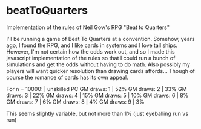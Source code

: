# beatToQuarters
Implementation of the rules of Neil Gow's RPG "Beat to Quarters"

I'll be running a game of Beat To Quarters at a convention.  Somehow, years ago, I found the RPG, and I like cards in systems and I love tall ships.  However, I'm not certain how the odds work out, and so I made this javascript implementation of the rules so that I could run a bunch of simulations and get the odds without having to do math.  Also possibly my players will want quicker resolution than drawing cards affords...  Though of course the romance of cards has its own appeal.

For n = 10000: | unskilled PC
GM draws: 1 | 52%
GM draws: 2 | 33%
GM draws: 3 | 22%
GM draws: 4 | 15%
GM draws: 5 | 10%
GM draws: 6 | 8%
GM draws: 7 | 6%
GM draws: 8 | 4%
GM draws: 9 | 3%

This seems slightly variable, but not more than 1% (just eyeballing run vs run)
